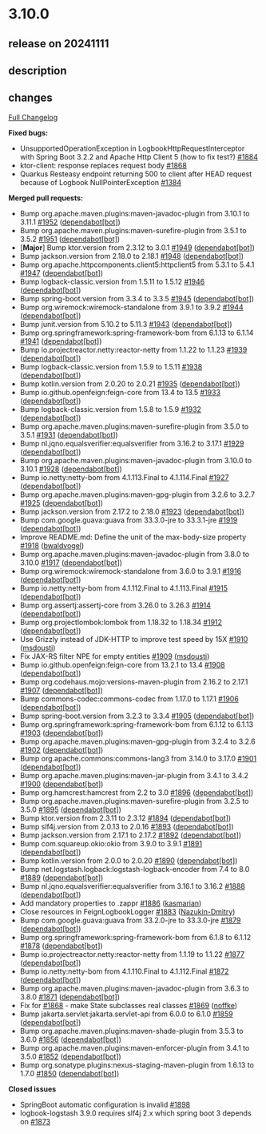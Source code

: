 # 3.10.0

## release on 20241111

## description

## changes

<a href="https://github.com/zalando/logbook/compare/3.9.0...3.10.0">Full Changelog</a>

<strong>Fixed bugs:</strong>

* UnsupportedOperationException in LogbookHttpRequestInterceptor with Spring Boot 3.2.2 and Apache Http Client 5 (how to fix test?) <a href="https://github.com/zalando/logbook/issues/1884" data-hovercard-type="issue" data-hovercard-url="/zalando/logbook/issues/1884/hovercard">#1884</a>
* ktor-client: response replaces request body <a href="https://github.com/zalando/logbook/issues/1868" data-hovercard-type="issue" data-hovercard-url="/zalando/logbook/issues/1868/hovercard">#1868</a>
* Quarkus Resteasy endpoint returning 500 to client after HEAD request because of Logbook NullPointerException <a href="https://github.com/zalando/logbook/issues/1384" data-hovercard-type="issue" data-hovercard-url="/zalando/logbook/issues/1384/hovercard">#1384</a>

<strong>Merged pull requests:</strong>

* Bump org.apache.maven.plugins:maven-javadoc-plugin from 3.10.1 to 3.11.1 <a href="https://github.com/zalando/logbook/pull/1952" data-hovercard-type="pull_request" data-hovercard-url="/zalando/logbook/pull/1952/hovercard">#1952</a> (<a href="https://github.com/apps/dependabot">dependabot[bot]</a>)
* Bump org.apache.maven.plugins:maven-surefire-plugin from 3.5.1 to 3.5.2 <a href="https://github.com/zalando/logbook/pull/1951" data-hovercard-type="pull_request" data-hovercard-url="/zalando/logbook/pull/1951/hovercard">#1951</a> (<a href="https://github.com/apps/dependabot">dependabot[bot]</a>)
* [<strong>Major</strong>] Bump ktor.version from 2.3.12 to 3.0.1 <a href="https://github.com/zalando/logbook/pull/1949" data-hovercard-type="pull_request" data-hovercard-url="/zalando/logbook/pull/1949/hovercard">#1949</a> (<a href="https://github.com/apps/dependabot">dependabot[bot]</a>)
* Bump jackson.version from 2.18.0 to 2.18.1 <a href="https://github.com/zalando/logbook/pull/1948" data-hovercard-type="pull_request" data-hovercard-url="/zalando/logbook/pull/1948/hovercard">#1948</a> (<a href="https://github.com/apps/dependabot">dependabot[bot]</a>)
* Bump org.apache.httpcomponents.client5:httpclient5 from 5.3.1 to 5.4.1 <a href="https://github.com/zalando/logbook/pull/1947" data-hovercard-type="pull_request" data-hovercard-url="/zalando/logbook/pull/1947/hovercard">#1947</a> (<a href="https://github.com/apps/dependabot">dependabot[bot]</a>)
* Bump logback-classic.version from 1.5.11 to 1.5.12 <a href="https://github.com/zalando/logbook/pull/1946" data-hovercard-type="pull_request" data-hovercard-url="/zalando/logbook/pull/1946/hovercard">#1946</a> (<a href="https://github.com/apps/dependabot">dependabot[bot]</a>)
* Bump spring-boot.version from 3.3.4 to 3.3.5 <a href="https://github.com/zalando/logbook/pull/1945" data-hovercard-type="pull_request" data-hovercard-url="/zalando/logbook/pull/1945/hovercard">#1945</a> (<a href="https://github.com/apps/dependabot">dependabot[bot]</a>)
* Bump org.wiremock:wiremock-standalone from 3.9.1 to 3.9.2 <a href="https://github.com/zalando/logbook/pull/1944" data-hovercard-type="pull_request" data-hovercard-url="/zalando/logbook/pull/1944/hovercard">#1944</a> (<a href="https://github.com/apps/dependabot">dependabot[bot]</a>)
* Bump junit.version from 5.10.2 to 5.11.3 <a href="https://github.com/zalando/logbook/pull/1943" data-hovercard-type="pull_request" data-hovercard-url="/zalando/logbook/pull/1943/hovercard">#1943</a> (<a href="https://github.com/apps/dependabot">dependabot[bot]</a>)
* Bump org.springframework:spring-framework-bom from 6.1.13 to 6.1.14 <a href="https://github.com/zalando/logbook/pull/1941" data-hovercard-type="pull_request" data-hovercard-url="/zalando/logbook/pull/1941/hovercard">#1941</a> (<a href="https://github.com/apps/dependabot">dependabot[bot]</a>)
* Bump io.projectreactor.netty:reactor-netty from 1.1.22 to 1.1.23 <a href="https://github.com/zalando/logbook/pull/1939" data-hovercard-type="pull_request" data-hovercard-url="/zalando/logbook/pull/1939/hovercard">#1939</a> (<a href="https://github.com/apps/dependabot">dependabot[bot]</a>)
* Bump logback-classic.version from 1.5.9 to 1.5.11 <a href="https://github.com/zalando/logbook/pull/1938" data-hovercard-type="pull_request" data-hovercard-url="/zalando/logbook/pull/1938/hovercard">#1938</a> (<a href="https://github.com/apps/dependabot">dependabot[bot]</a>)
* Bump kotlin.version from 2.0.20 to 2.0.21 <a href="https://github.com/zalando/logbook/pull/1935" data-hovercard-type="pull_request" data-hovercard-url="/zalando/logbook/pull/1935/hovercard">#1935</a> (<a href="https://github.com/apps/dependabot">dependabot[bot]</a>)
* Bump io.github.openfeign:feign-core from 13.4 to 13.5 <a href="https://github.com/zalando/logbook/pull/1933" data-hovercard-type="pull_request" data-hovercard-url="/zalando/logbook/pull/1933/hovercard">#1933</a> (<a href="https://github.com/apps/dependabot">dependabot[bot]</a>)
* Bump logback-classic.version from 1.5.8 to 1.5.9 <a href="https://github.com/zalando/logbook/pull/1932" data-hovercard-type="pull_request" data-hovercard-url="/zalando/logbook/pull/1932/hovercard">#1932</a> (<a href="https://github.com/apps/dependabot">dependabot[bot]</a>)
* Bump org.apache.maven.plugins:maven-surefire-plugin from 3.5.0 to 3.5.1 <a href="https://github.com/zalando/logbook/pull/1931" data-hovercard-type="pull_request" data-hovercard-url="/zalando/logbook/pull/1931/hovercard">#1931</a> (<a href="https://github.com/apps/dependabot">dependabot[bot]</a>)
* Bump nl.jqno.equalsverifier:equalsverifier from 3.16.2 to 3.17.1 <a href="https://github.com/zalando/logbook/pull/1929" data-hovercard-type="pull_request" data-hovercard-url="/zalando/logbook/pull/1929/hovercard">#1929</a> (<a href="https://github.com/apps/dependabot">dependabot[bot]</a>)
* Bump org.apache.maven.plugins:maven-javadoc-plugin from 3.10.0 to 3.10.1 <a href="https://github.com/zalando/logbook/pull/1928" data-hovercard-type="pull_request" data-hovercard-url="/zalando/logbook/pull/1928/hovercard">#1928</a> (<a href="https://github.com/apps/dependabot">dependabot[bot]</a>)
* Bump io.netty:netty-bom from 4.1.113.Final to 4.1.114.Final <a href="https://github.com/zalando/logbook/pull/1927" data-hovercard-type="pull_request" data-hovercard-url="/zalando/logbook/pull/1927/hovercard">#1927</a> (<a href="https://github.com/apps/dependabot">dependabot[bot]</a>)
* Bump org.apache.maven.plugins:maven-gpg-plugin from 3.2.6 to 3.2.7 <a href="https://github.com/zalando/logbook/pull/1925" data-hovercard-type="pull_request" data-hovercard-url="/zalando/logbook/pull/1925/hovercard">#1925</a> (<a href="https://github.com/apps/dependabot">dependabot[bot]</a>)
* Bump jackson.version from 2.17.2 to 2.18.0 <a href="https://github.com/zalando/logbook/pull/1923" data-hovercard-type="pull_request" data-hovercard-url="/zalando/logbook/pull/1923/hovercard">#1923</a> (<a href="https://github.com/apps/dependabot">dependabot[bot]</a>)
* Bump com.google.guava:guava from 33.3.0-jre to 33.3.1-jre <a href="https://github.com/zalando/logbook/pull/1919" data-hovercard-type="pull_request" data-hovercard-url="/zalando/logbook/pull/1919/hovercard">#1919</a> (<a href="https://github.com/apps/dependabot">dependabot[bot]</a>)
* Improve README.md: Define the unit of the max-body-size property <a href="https://github.com/zalando/logbook/pull/1918" data-hovercard-type="pull_request" data-hovercard-url="/zalando/logbook/pull/1918/hovercard">#1918</a> (<a href="https://github.com/bwaldvogel">bwaldvogel</a>)
* Bump org.apache.maven.plugins:maven-javadoc-plugin from 3.8.0 to 3.10.0 <a href="https://github.com/zalando/logbook/pull/1917" data-hovercard-type="pull_request" data-hovercard-url="/zalando/logbook/pull/1917/hovercard">#1917</a> (<a href="https://github.com/apps/dependabot">dependabot[bot]</a>)
* Bump org.wiremock:wiremock-standalone from 3.6.0 to 3.9.1 <a href="https://github.com/zalando/logbook/pull/1916" data-hovercard-type="pull_request" data-hovercard-url="/zalando/logbook/pull/1916/hovercard">#1916</a> (<a href="https://github.com/apps/dependabot">dependabot[bot]</a>)
* Bump io.netty:netty-bom from 4.1.112.Final to 4.1.113.Final <a href="https://github.com/zalando/logbook/pull/1915" data-hovercard-type="pull_request" data-hovercard-url="/zalando/logbook/pull/1915/hovercard">#1915</a> (<a href="https://github.com/apps/dependabot">dependabot[bot]</a>)
* Bump org.assertj:assertj-core from 3.26.0 to 3.26.3 <a href="https://github.com/zalando/logbook/pull/1914" data-hovercard-type="pull_request" data-hovercard-url="/zalando/logbook/pull/1914/hovercard">#1914</a> (<a href="https://github.com/apps/dependabot">dependabot[bot]</a>)
* Bump org.projectlombok:lombok from 1.18.32 to 1.18.34 <a href="https://github.com/zalando/logbook/pull/1912" data-hovercard-type="pull_request" data-hovercard-url="/zalando/logbook/pull/1912/hovercard">#1912</a> (<a href="https://github.com/apps/dependabot">dependabot[bot]</a>)
* Use Grizzly instead of JDK-HTTP to improve test speed by 15X <a href="https://github.com/zalando/logbook/pull/1910" data-hovercard-type="pull_request" data-hovercard-url="/zalando/logbook/pull/1910/hovercard">#1910</a> (<a href="https://github.com/msdousti">msdousti</a>)
* Fix JAX-RS filter NPE for empty entities <a href="https://github.com/zalando/logbook/pull/1909" data-hovercard-type="pull_request" data-hovercard-url="/zalando/logbook/pull/1909/hovercard">#1909</a> (<a href="https://github.com/msdousti">msdousti</a>)
* Bump io.github.openfeign:feign-core from 13.2.1 to 13.4 <a href="https://github.com/zalando/logbook/pull/1908" data-hovercard-type="pull_request" data-hovercard-url="/zalando/logbook/pull/1908/hovercard">#1908</a> (<a href="https://github.com/apps/dependabot">dependabot[bot]</a>)
* Bump org.codehaus.mojo:versions-maven-plugin from 2.16.2 to 2.17.1 <a href="https://github.com/zalando/logbook/pull/1907" data-hovercard-type="pull_request" data-hovercard-url="/zalando/logbook/pull/1907/hovercard">#1907</a> (<a href="https://github.com/apps/dependabot">dependabot[bot]</a>)
* Bump commons-codec:commons-codec from 1.17.0 to 1.17.1 <a href="https://github.com/zalando/logbook/pull/1906" data-hovercard-type="pull_request" data-hovercard-url="/zalando/logbook/pull/1906/hovercard">#1906</a> (<a href="https://github.com/apps/dependabot">dependabot[bot]</a>)
* Bump spring-boot.version from 3.2.3 to 3.3.4 <a href="https://github.com/zalando/logbook/pull/1905" data-hovercard-type="pull_request" data-hovercard-url="/zalando/logbook/pull/1905/hovercard">#1905</a> (<a href="https://github.com/apps/dependabot">dependabot[bot]</a>)
* Bump org.springframework:spring-framework-bom from 6.1.12 to 6.1.13 <a href="https://github.com/zalando/logbook/pull/1903" data-hovercard-type="pull_request" data-hovercard-url="/zalando/logbook/pull/1903/hovercard">#1903</a> (<a href="https://github.com/apps/dependabot">dependabot[bot]</a>)
* Bump org.apache.maven.plugins:maven-gpg-plugin from 3.2.4 to 3.2.6 <a href="https://github.com/zalando/logbook/pull/1902" data-hovercard-type="pull_request" data-hovercard-url="/zalando/logbook/pull/1902/hovercard">#1902</a> (<a href="https://github.com/apps/dependabot">dependabot[bot]</a>)
* Bump org.apache.commons:commons-lang3 from 3.14.0 to 3.17.0 <a href="https://github.com/zalando/logbook/pull/1901" data-hovercard-type="pull_request" data-hovercard-url="/zalando/logbook/pull/1901/hovercard">#1901</a> (<a href="https://github.com/apps/dependabot">dependabot[bot]</a>)
* Bump org.apache.maven.plugins:maven-jar-plugin from 3.4.1 to 3.4.2 <a href="https://github.com/zalando/logbook/pull/1900" data-hovercard-type="pull_request" data-hovercard-url="/zalando/logbook/pull/1900/hovercard">#1900</a> (<a href="https://github.com/apps/dependabot">dependabot[bot]</a>)
* Bump org.hamcrest:hamcrest from 2.2 to 3.0 <a href="https://github.com/zalando/logbook/pull/1896" data-hovercard-type="pull_request" data-hovercard-url="/zalando/logbook/pull/1896/hovercard">#1896</a> (<a href="https://github.com/apps/dependabot">dependabot[bot]</a>)
* Bump org.apache.maven.plugins:maven-surefire-plugin from 3.2.5 to 3.5.0 <a href="https://github.com/zalando/logbook/pull/1895" data-hovercard-type="pull_request" data-hovercard-url="/zalando/logbook/pull/1895/hovercard">#1895</a> (<a href="https://github.com/apps/dependabot">dependabot[bot]</a>)
* Bump ktor.version from 2.3.11 to 2.3.12 <a href="https://github.com/zalando/logbook/pull/1894" data-hovercard-type="pull_request" data-hovercard-url="/zalando/logbook/pull/1894/hovercard">#1894</a> (<a href="https://github.com/apps/dependabot">dependabot[bot]</a>)
* Bump slf4j.version from 2.0.13 to 2.0.16 <a href="https://github.com/zalando/logbook/pull/1893" data-hovercard-type="pull_request" data-hovercard-url="/zalando/logbook/pull/1893/hovercard">#1893</a> (<a href="https://github.com/apps/dependabot">dependabot[bot]</a>)
* Bump jackson.version from 2.17.1 to 2.17.2 <a href="https://github.com/zalando/logbook/pull/1892" data-hovercard-type="pull_request" data-hovercard-url="/zalando/logbook/pull/1892/hovercard">#1892</a> (<a href="https://github.com/apps/dependabot">dependabot[bot]</a>)
* Bump com.squareup.okio:okio from 3.9.0 to 3.9.1 <a href="https://github.com/zalando/logbook/pull/1891" data-hovercard-type="pull_request" data-hovercard-url="/zalando/logbook/pull/1891/hovercard">#1891</a> (<a href="https://github.com/apps/dependabot">dependabot[bot]</a>)
* Bump kotlin.version from 2.0.0 to 2.0.20 <a href="https://github.com/zalando/logbook/pull/1890" data-hovercard-type="pull_request" data-hovercard-url="/zalando/logbook/pull/1890/hovercard">#1890</a> (<a href="https://github.com/apps/dependabot">dependabot[bot]</a>)
* Bump net.logstash.logback:logstash-logback-encoder from 7.4 to 8.0 <a href="https://github.com/zalando/logbook/pull/1889" data-hovercard-type="pull_request" data-hovercard-url="/zalando/logbook/pull/1889/hovercard">#1889</a> (<a href="https://github.com/apps/dependabot">dependabot[bot]</a>)
* Bump nl.jqno.equalsverifier:equalsverifier from 3.16.1 to 3.16.2 <a href="https://github.com/zalando/logbook/pull/1888" data-hovercard-type="pull_request" data-hovercard-url="/zalando/logbook/pull/1888/hovercard">#1888</a> (<a href="https://github.com/apps/dependabot">dependabot[bot]</a>)
* Add mandatory properties to .zappr <a href="https://github.com/zalando/logbook/pull/1886" data-hovercard-type="pull_request" data-hovercard-url="/zalando/logbook/pull/1886/hovercard">#1886</a> (<a href="https://github.com/kasmarian">kasmarian</a>)
* Close resources in FeignLogbookLogger <a href="https://github.com/zalando/logbook/pull/1883" data-hovercard-type="pull_request" data-hovercard-url="/zalando/logbook/pull/1883/hovercard">#1883</a> (<a href="https://github.com/Nazukin-Dmitry">Nazukin-Dmitry</a>)
* Bump com.google.guava:guava from 33.2.0-jre to 33.3.0-jre <a href="https://github.com/zalando/logbook/pull/1879" data-hovercard-type="pull_request" data-hovercard-url="/zalando/logbook/pull/1879/hovercard">#1879</a> (<a href="https://github.com/apps/dependabot">dependabot[bot]</a>)
* Bump org.springframework:spring-framework-bom from 6.1.8 to 6.1.12 <a href="https://github.com/zalando/logbook/pull/1878" data-hovercard-type="pull_request" data-hovercard-url="/zalando/logbook/pull/1878/hovercard">#1878</a> (<a href="https://github.com/apps/dependabot">dependabot[bot]</a>)
* Bump io.projectreactor.netty:reactor-netty from 1.1.19 to 1.1.22 <a href="https://github.com/zalando/logbook/pull/1877" data-hovercard-type="pull_request" data-hovercard-url="/zalando/logbook/pull/1877/hovercard">#1877</a> (<a href="https://github.com/apps/dependabot">dependabot[bot]</a>)
* Bump io.netty:netty-bom from 4.1.110.Final to 4.1.112.Final <a href="https://github.com/zalando/logbook/pull/1872" data-hovercard-type="pull_request" data-hovercard-url="/zalando/logbook/pull/1872/hovercard">#1872</a> (<a href="https://github.com/apps/dependabot">dependabot[bot]</a>)
* Bump org.apache.maven.plugins:maven-javadoc-plugin from 3.6.3 to 3.8.0 <a href="https://github.com/zalando/logbook/pull/1871" data-hovercard-type="pull_request" data-hovercard-url="/zalando/logbook/pull/1871/hovercard">#1871</a> (<a href="https://github.com/apps/dependabot">dependabot[bot]</a>)
* Fix for <a class="issue-link js-issue-link" data-error-text="Failed to load title" data-id="2400030157" data-permission-text="Title is private" data-url="https://github.com/zalando/logbook/issues/1868" data-hovercard-type="issue" data-hovercard-url="/zalando/logbook/issues/1868/hovercard" href="https://github.com/zalando/logbook/issues/1868">#1868</a> - make State subclasses real classes <a href="https://github.com/zalando/logbook/pull/1869" data-hovercard-type="pull_request" data-hovercard-url="/zalando/logbook/pull/1869/hovercard">#1869</a> (<a href="https://github.com/noffke">noffke</a>)
* Bump jakarta.servlet:jakarta.servlet-api from 6.0.0 to 6.1.0 <a href="https://github.com/zalando/logbook/pull/1859" data-hovercard-type="pull_request" data-hovercard-url="/zalando/logbook/pull/1859/hovercard">#1859</a> (<a href="https://github.com/apps/dependabot">dependabot[bot]</a>)
* Bump org.apache.maven.plugins:maven-shade-plugin from 3.5.3 to 3.6.0 <a href="https://github.com/zalando/logbook/pull/1856" data-hovercard-type="pull_request" data-hovercard-url="/zalando/logbook/pull/1856/hovercard">#1856</a> (<a href="https://github.com/apps/dependabot">dependabot[bot]</a>)
* Bump org.apache.maven.plugins:maven-enforcer-plugin from 3.4.1 to 3.5.0 <a href="https://github.com/zalando/logbook/pull/1852" data-hovercard-type="pull_request" data-hovercard-url="/zalando/logbook/pull/1852/hovercard">#1852</a> (<a href="https://github.com/apps/dependabot">dependabot[bot]</a>)
* Bump org.sonatype.plugins:nexus-staging-maven-plugin from 1.6.13 to 1.7.0 <a href="https://github.com/zalando/logbook/pull/1850" data-hovercard-type="pull_request" data-hovercard-url="/zalando/logbook/pull/1850/hovercard">#1850</a> (<a href="https://github.com/apps/dependabot">dependabot[bot]</a>)

<strong>Closed issues</strong>

* SpringBoot automatic configuration is invalid <a href="https://github.com/zalando/logbook/issues/1898" data-hovercard-type="issue" data-hovercard-url="/zalando/logbook/issues/1898/hovercard">#1898</a>
* logbook-logstash 3.9.0 requires slf4j 2.x which spring boot 3 depends on <a href="https://github.com/zalando/logbook/issues/1873" data-hovercard-type="issue" data-hovercard-url="/zalando/logbook/issues/1873/hovercard">#1873</a>

